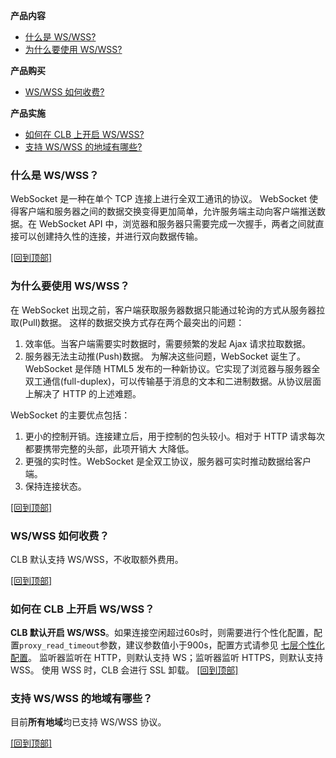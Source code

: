 <span id="1"></span>
**产品内容**
- [什么是 WS/WSS?](#2)
- [为什么要使用 WS/WSS?](#3)

**产品购买**
- [WS/WSS 如何收费?](#4)

**产品实施**
- [如何在 CLB 上开启 WS/WSS?](#5)
- [支持 WS/WSS 的地域有哪些?](#6)




[](id:2)
### 什么是 WS/WSS？
WebSocket 是一种在单个 TCP 连接上进行全双工通讯的协议。
WebSocket 使得客户端和服务器之间的数据交换变得更加简单，允许服务端主动向客户端推送数据。在 WebSocket API 中，浏览器和服务器只需要完成一次握手，两者之间就直接可以创建持久性的连接，并进行双向数据传输。

[[回到顶部]](#1)


[](id:3)
### 为什么要使用 WS/WSS？
在 WebSocket 出现之前，客户端获取服务器数据只能通过轮询的方式从服务器拉取(Pull)数据。
这样的数据交换方式存在两个最突出的问题：
1. 效率低。当客户端需要实时数据时，需要频繁的发起 Ajax 请求拉取数据。
2. 服务器无法主动推(Push)数据。
为解决这些问题，WebSocket 诞生了。WebSocket 是伴随 HTML5 发布的一种新协议。它实现了浏览器与服务器全双工通信(full-duplex)，可以传输基于消息的文本和二进制数据。从协议层面上解决了 HTTP 的上述难题。

WebSocket 的主要优点包括：
1. 更小的控制开销。连接建立后，用于控制的包头较小。相对于 HTTP 请求每次都要携带完整的头部，此项开销大 大降低。
2. 更强的实时性。WebSocket 是全双工协议，服务器可实时推动数据给客户端。
3. 保持连接状态。

[[回到顶部]](#1)



[](id:4)
### WS/WSS 如何收费？
CLB 默认支持 WS/WSS，不收取额外费用。

[[回到顶部]](#1)



[](id:5)
### 如何在 CLB 上开启 WS/WSS？
**CLB 默认开启 WS/WSS**。如果连接空闲超过60s时，则需要进行个性化配置，配置`proxy_read_timeout`参数，建议参数值小于900s，配置方式请参见 [七层个性化配置](https://intl.cloud.tencent.com/document/product/214/32427)。
监听器监听在 HTTP，则默认支持 WS；监听器监听 HTTPS，则默认支持 WSS。
使用 WSS 时，CLB 会进行 SSL 卸载。
[[回到顶部]](#1)



[](id:6)
### 支持 WS/WSS 的地域有哪些？
目前**所有地域**均已支持 WS/WSS 协议。

[[回到顶部]](#1)

